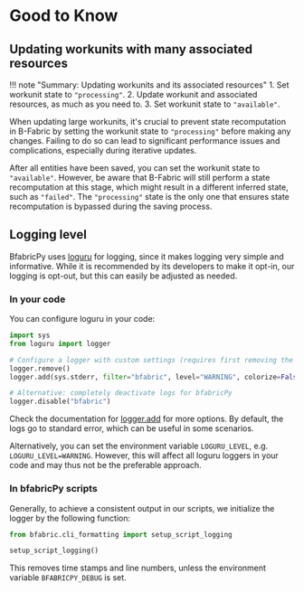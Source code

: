 # Good to Know

## Updating workunits with many associated resources

!!! note "Summary: Updating workunits and its associated resources"
    1. Set workunit state to `"processing"`.
    2. Update workunit and associated resources, as much as you need to.
    3. Set workunit state to `"available"`.

When updating large workunits, it's crucial to prevent state recomputation in B-Fabric by setting the workunit state to `"processing"` before making any changes.
Failing to do so can lead to significant performance issues and complications, especially during iterative updates.

After all entities have been saved, you can set the workunit state to `"available"`.
However, be aware that B-Fabric will still perform a state recomputation at this stage, which might result in a different inferred state, such as `"failed"`.
The `"processing"` state is the only one that ensures state recomputation is bypassed during the saving process.

## Logging level

BfabricPy uses [loguru](https://github.com/Delgan/loguru) for logging, since it makes logging very simple and informative.
While it is recommended by its developers to make it opt-in, our logging is opt-out, but this can easily be adjusted as needed.

### In your code

You can configure loguru in your code:

```python
import sys
from loguru import logger

# Configure a logger with custom settings (requires first removing the default logger)
logger.remove()
logger.add(sys.stderr, filter="bfabric", level="WARNING", colorize=False)

# Alternative: completely deactivate logs for bfabricPy
logger.disable("bfabric")
```

Check the documentation for [logger.add](https://loguru.readthedocs.io/en/stable/api/logger.html#loguru._logger.Logger.add) for more options.
By default, the logs go to standard error, which can be useful in some scenarios.

Alternatively, you can set the environment variable `LOGURU_LEVEL`, e.g. `LOGURU_LEVEL=WARNING`. However, this will affect all loguru loggers in your code and may thus not be the preferable approach.

### In bfabricPy scripts

Generally, to achieve a consistent output in our scripts, we initialize the logger by the following function:

```python
from bfabric.cli_formatting import setup_script_logging

setup_script_logging()
```

This removes time stamps and line numbers, unless the environment variable `BFABRICPY_DEBUG` is set.
